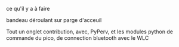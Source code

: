 ce qu'il y a à faire 

bandeau déroulant sur parge d'acceuil

Tout un onglet contribution, avec, PyPerv, et les modules python de commande du pico, de connection bluetooth avec le WLC